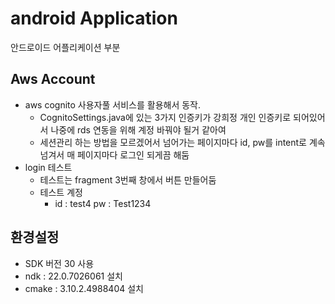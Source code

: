 # android Application
 안드로이드 어플리케이션 부분
## Aws Account
 - aws cognito 사용자풀 서비스를 활용해서 동작.
    - CognitoSettings.java에 있는 3가지 인증키가 강희정 개인 인증키로 되어있어서 나중에 rds 연동을 위해 계정 바꿔야 될거 같아여
    - 세션관리 하는 방법을 모르겠어서 넘어가는 페이지마다 id, pw를 intent로 계속 넘겨서 매 페이지마다 로그인 되게끔 해둠
 - login 테스트
    - 테스트는 fragment 3번째 창에서 버튼 만들어둠
    - 테스트 계정 
       - id : test4   pw : Test1234
       
## 환경설정
 - SDK 버전 30 사용
 - ndk : 22.0.7026061 설치
 - cmake : 3.10.2.4988404 설치
